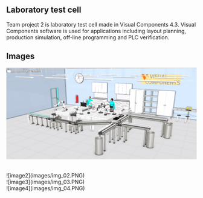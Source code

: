 <p align="center"><b><h2>Laboratory test cell </h2></b></p>
Team project 2 is laboratory test cell made in Visual Components 4.3.
Visual Components software is used for applications including layout planning, production simulation, off-line programming and PLC verification.

## Images
![image1](images/img_01.PNG)

<br/>
![image2](images/img_02.PNG)

<br/>
![image3](images/img_03.PNG)

<br/>
![image4](images/img_04.PNG)

